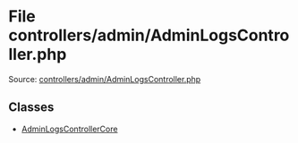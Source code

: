 File controllers/admin/AdminLogsController.php
=========
Source: [controllers/admin/AdminLogsController.php](https://github.com/PrestaShop/PrestaShop/blob/1.6.1.1/controllers/admin/AdminLogsController.php)


Classes
-------

* [AdminLogsControllerCore](class.AdminLogsControllerCore.md)

